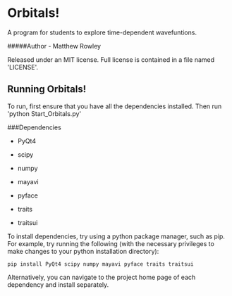 Orbitals!
=========

A program for students to explore time-dependent wavefuntions.

#####Author - Matthew Rowley

Released under an MIT license. Full license is contained in a file
named 'LICENSE'.

Running Orbitals!
-----------------
To run, first ensure that you have all the dependencies installed.
Then run 'python Start_Orbitals.py'

###Dependencies

  * PyQt4

  * scipy

  * numpy

  * mayavi

  * pyface

  * traits

  * traitsui

To install dependencies, try using a python package manager, such as pip. For example, try running the following (with the necessary privileges to make changes to your python installation directory):

``pip install PyQt4 scipy numpy mayavi pyface traits traitsui``

Alternatively, you can navigate to the project home page of each dependency and install separately.
